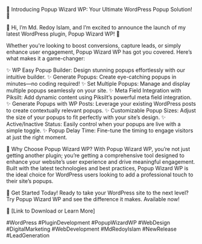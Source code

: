 🚀 Introducing Popup Wizard WP: Your Ultimate WordPress Popup Solution! 🚀

👋 Hi, I’m Md. Redoy Islam, and I’m excited to announce the launch of my latest WordPress plugin, Popup Wizard WP! 🎉

Whether you're looking to boost conversions, capture leads, or simply enhance user engagement, Popup Wizard WP has got you covered. Here’s what makes it a game-changer:

✨ WP Easy Popup Builder: Design stunning popups effortlessly with our intuitive builder. ✨ Generate Popups: Create eye-catching popups in minutes—no coding required! ✨ Set Multiple Popups: Manage and display multiple popups seamlessly on your site. ✨ Meta Field Integration with Piksilt: Add dynamic content using Piksilt’s powerful meta field integration. ✨ Generate Popups with WP Posts: Leverage your existing WordPress posts to create contextually relevant popups. ✨ Customizable Popup Sizes: Adjust the size of your popups to fit perfectly with your site’s design. ✨ Active/Inactive Status: Easily control when your popups are live with a simple toggle. ✨ Popup Delay Time: Fine-tune the timing to engage visitors at just the right moment.

💼 Why Choose Popup Wizard WP? With Popup Wizard WP, you’re not just getting another plugin; you’re getting a comprehensive tool designed to enhance your website’s user experience and drive meaningful engagement. Built with the latest technologies and best practices, Popup Wizard WP is the ideal choice for WordPress users looking to add a professional touch to their site’s popups.

🚀 Get Started Today! Ready to take your WordPress site to the next level? Try Popup Wizard WP and see the difference it makes. Available now!

🔗 [Link to Download or Learn More]

#WordPress #PluginDevelopment #PopupWizardWP #WebDesign #DigitalMarketing #WebDevelopment #MdRedoyIslam #NewRelease #LeadGeneration
